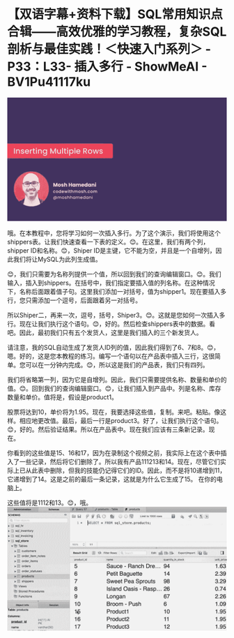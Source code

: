 # 【双语字幕+资料下载】SQL常用知识点合辑——高效优雅的学习教程，复杂SQL剖析与最佳实践！＜快速入门系列＞ - P33：L33- 插入多行 - ShowMeAI - BV1Pu41117ku

![](img/2cd7cd85a2ac13b9ae45113f35ad6b73_0.png)

哦。在本教程中，您将学习如何一次插入多行。为了这个演示，我们将使用这个shippers表。让我们快速查看一下表的定义。😊。在这里，我们有两个列，shipper ID和名称。😊，Shiper ID是主键，它不能为空，并且是一个自增列，因此我们将让MySQL为此列生成值。

😊，我们只需要为名称列提供一个值，所以回到我们的查询编辑窗口。😊。我们输入，插入到shippers。在括号中，我们指定要插入值的列名称。在这种情况下，名称后面跟着值子句。这里我们添加一对括号，值为shipper1。现在要插入多行，您只需添加一个逗号，后面跟着另一对括号。

所以Shiper二，再来一次，逗号，括号，Shiper3。😊。这就是您如何一次插入多行。现在让我们执行这个语句。😊，好的。然后检查shippers表中的数据。看吧。因此，最初我们只有五个发货人，这里是我们插入的三个新发货人。

请注意，我的SQL自动生成了发货人ID列的值，因此我们得到了6、7和8。😊，嗯。好的，这是您本教程的练习。编写一个语句以在产品表中插入三行，这很简单。您可以在一分钟内完成。😊，所以这是我们的产品表，我们只有四列。

我们将省略第一列，因为它是自增列。因此，我们只需要提供名称、数量和单价的值。😊。回到我们的查询编辑窗口。😊，让我们插入到产品中。列是名称、库存数量和单价。值将是，假设是product1。

股票将达到10，单价将为1.95。现在，我要选择这些值，复制。来吧。粘贴。像这样。相应地更改值。最后，最后一行是product3。好了，让我们执行这个语句。😊，好的。然后验证结果。所以在产品表中。现在我们应该有三条新记录。现在。

你看到的这些值是15、16和17，因为在录制这个视频之前，我实际上在这个表中插入了一些记录，然后将它们删除了。所以我有产品111213和14。现在，尽管它们实际上已从此表中删除，但我的技能仍记得它们的ID。因此，而不是将10递增到11，它递增到了14。这是之前的最后一条记录，这就是为什么它生成了15。 在你的电脑上。

这些值将是1112和13。😊，哦。![](img/2cd7cd85a2ac13b9ae45113f35ad6b73_2.png)
